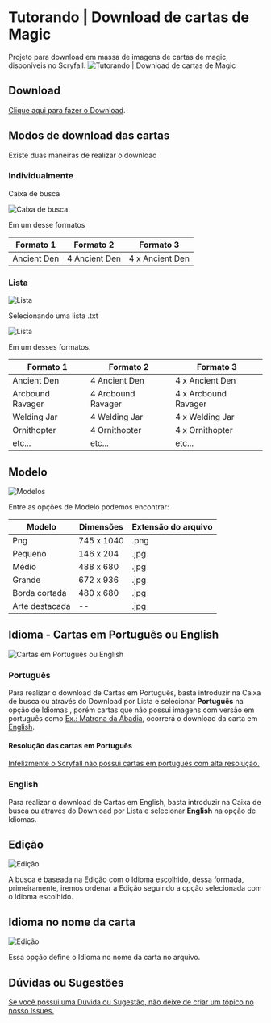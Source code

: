 # Tutorando | Download de cartas de Magic

 Projeto para download em massa de imagens de cartas de magic, disponíveis no Scryfall.
![Tutorando | Download de cartas de Magic](https://i.imgur.com/7k5Mxun.png)

## Download

[Clique aqui para fazer o Download](https://github.com/immlima/Tutorando/releases/download/1.1.1/Tutorando.v1.1.1.zip "Clique aqui para fazer o Download").

## Modos de download das cartas

Existe duas maneiras de realizar o download

### Individualmente

Caixa de busca

![Caixa de busca](https://i.imgur.com/kLNjXLk.png)

Em um desse formatos

Formato 1  | Formato 2  | Formato 3
------------- | ------------- | -------------
Ancient Den  |4  Ancient Den  | 4 x Ancient Den

### Lista

![Lista](https://i.imgur.com/jhp7jMA.png)

Selecionando uma lista .txt

![Lista](https://i.imgur.com/6O2szyc.png)

Em um desses formatos.

Formato 1  | Formato 2  | Formato 3
------------- | ------------- | -------------
Ancient Den  |4  Ancient Den  | 4 x Ancient Den
Arcbound Ravager |4  Arcbound Ravager  | 4 x Arcbound Ravager
Welding Jar |4  Welding Jar  | 4 x Welding Jar
Ornithopter |4  Ornithopter  | 4 x Ornithopter
etc... | etc... | etc...

## Modelo

![Modelos](https://i.imgur.com/32YgDCT.png)

Entre as opções de Modelo podemos encontrar:

Modelo | Dimensões | Extensão do arquivo
------------- | -------------| -------------
Png |745 x 1040|.png
Pequeno |146 x 204 |.jpg
Médio |488 x 680 |.jpg
Grande |672 x 936 |.jpg
Borda cortada |480 x 680 |.jpg
Arte destacada |--|.jpg

## Idioma -  Cartas em Português ou English

![Cartas em Português ou English](https://i.imgur.com/nWPV99X.png)

### Português

 Para realizar o download de Cartas em Português, basta introduzir na Caixa de busca ou através do Download por Lista e selecionar **Português** na opção de Idiomas , porém cartas que não possui imagens com versão em português como [Ex.: Matrona da Abadia](https://scryfall.com/card/hml/2a/pt/matrona-da-abadia), ocorrerá o download da carta em [English](https://scryfall.com/card/hml/2a/abbey-matron).
 
#### Resolução das cartas em Português

[Infelizmente o Scryfall não possui cartas em português com alta resolução.](https://scryfall.com/search?q=is%3Ahires+lang%3Apt)

### English

 Para realizar o download de Cartas em English, basta introduzir na Caixa de busca ou através do Download por Lista e selecionar **English** na opção de Idiomas.

## Edição

![Edição](https://i.imgur.com/Ca2Qay1.png)

 A busca é baseada na Edição com o Idioma escolhido, dessa formada, primeiramente, iremos ordenar a Edição seguindo a opção selecionada com o Idioma escolhido.

## Idioma no nome da carta

![Edição](https://i.imgur.com/XAmjsAE.png)

 Essa opção define o Idioma no nome da carta no arquivo.

## Dúvidas ou Sugestões

[Se você possui uma Dúvida ou Sugestão, não deixe de criar um tópico no nosso Issues.](https://github.com/immlima/Tutorando/issues)
